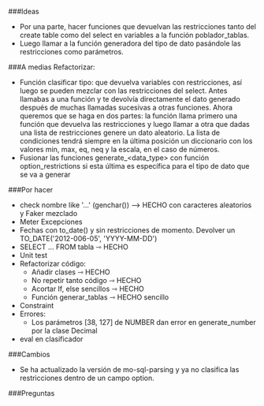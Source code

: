 ###Ideas
- Por una parte, hacer funciones que devuelvan las restricciones tanto del create 
table como del select en variables a la función poblador_tablas.
- Luego llamar a la función generadora del tipo de dato pasándole las restricciones
como parámetros.

###A medias
Refactorizar: 
- Función clasificar tipo: que devuelva variables con restricciones, así luego
se pueden mezclar con las restricciones del select. Antes llamabas a una función y 
te devolvía directamente el dato generado después de muchas llamadas sucesivas a 
otras funciones. Ahora queremos que se haga en dos partes: la función llama primero 
una función que devuelva las restricciones y luego llamar a otra que dadas una lista de
restricciones genere un dato aleatorio. La lista de condiciones tendrá siempre en la última
posición un diccionario con los valores min, max, eq, neq y la escala, en el caso de números.
- Fusionar las funciones generate_<data_type> con función option_restrictions si 
esta última es específica para el tipo de dato que se va a generar

###Por hacer
- check nombre like '...' (genchar())  --> HECHO con caracteres aleatorios y Faker mezclado
- Meter Excepciones
- Fechas con to_date() y sin restricciones de momento. Devolver un TO_DATE('2012-006-05', 'YYYY-MM-DD')
- SELECT ... FROM tabla ⇾ HECHO
- Unit test
- Refactorizar código:
  - Añadir clases ⇾ HECHO
  - No repetir tanto código ⇾ HECHO
  - Acortar If, else sencillos ⇾ HECHO
  - Función generar_tablas ⇾ HECHO sencillo
- Constraint
- Errores:
  -  Los parámetros [38, 127] de NUMBER dan error en generate_number por la clase Decimal
- eval en clasificador

###Cambios
- Se ha actualizado la versión de mo-sql-parsing y ya
no clasifica las restricciones dentro de un campo option.

###Preguntas

